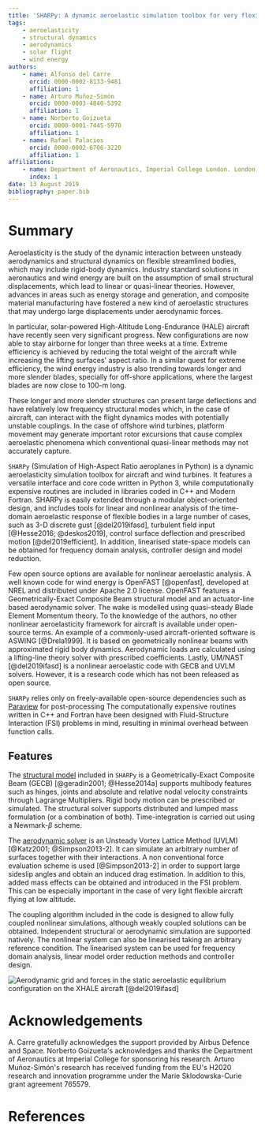 ```yaml
---
title: 'SHARPy: A dynamic aeroelastic simulation toolbox for very flexible aircraft and wind turbines'
tags:
    - aeroelasticity
    - structural dynamics
    - aerodynamics
    - solar flight
    - wind energy
authors:
    - name: Alfonso del Carre
      orcid: 0000-0002-8133-9481
      affiliation: 1
    - name: Arturo Muñoz-Simón
      orcid: 0000-0003-4840-5392
      affiliation: 1
    - name: Norberto Goizueta
      orcid: 0000-0001-7445-5970
      affiliation: 1
    - name: Rafael Palacios
      orcid: 0000-0002-6706-3220
      affiliation: 1
affiliations:
    - name: Department of Aeronautics, Imperial College London. London, UK.
      index: 1
date: 13 August 2019
bibliography: paper.bib
---
```


# Summary

Aeroelasticity is the study of the dynamic interaction between unsteady aerodynamics
and structural dynamics on flexible streamlined bodies, which may include
rigid-body dynamics.  Industry standard solutions in aeronautics and wind energy
are built on the assumption of small structural displacements, which lead to linear
or quasi-linear theories. However, advances in areas such as energy storage and generation,
and composite material manufacturing have fostered a new kind of aeroelastic
structures that may undergo large displacements under aerodynamic forces.

In particular, solar-powered High-Altitude Long-Endurance (HALE) aircraft
have recently seen very significant progress. New configurations
are now able
to stay airborne for longer than three weeks at a time.
Extreme efficiency is achieved by reducing the total weight of the aircraft while
increasing the lifting surfaces' aspect ratio.
In a similar quest for extreme efficiency, the wind energy industry
is also trending towards longer and more slender blades, specially for off-shore
applications, where the largest blades are now close to 100-m long.


These longer and more slender structures can present large deflections and have relatively low frequency structural
modes which, in the case of aircraft, can interact with the flight dynamics modes with potentially unstable couplings.
In the case of offshore wind turbines, platform movement may generate important rotor excursions that cause complex
aeroelastic phenomena which conventional quasi-linear methods may not accurately capture.


``SHARPy`` (Simulation of High-Aspect Ratio aeroplanes in Python) is a dynamic aeroelasticity simulation toolbox for
aircraft and wind turbines. It features a versatile interface and core code written in Python 3, while computationally
expensive routines are included in libraries coded in C++ and Modern Fortran. SHARPy is easily extended through a
modular object-oriented design, and includes tools for linear and nonlinear analysis of the time-domain aeroelastic
response of flexible bodies in a large number of cases, such as 3-D discrete gust [@del2019ifasd], turbulent field
input [@Hesse2016; @deskos2019], control surface deflection and prescribed motion [@del2019efficient]. In addition, linearised
state-space models can be obtained for frequency domain analysis, controller design and model reduction.


Few open source options are available for nonlinear aeroelastic analysis. A well known code for wind
energy is OpenFAST [@openfast], developed at NREL and distributed under
Apache 2.0 license. OpenFAST features a Geometrically-Exact Composite Beam structural
model and an actuator-line based aerodynamic solver. The wake is modelled using
quasi-steady Blade Element Momentum theory. To the knowledge of the authors,
no other nonlinear aeroelasticity framework for aircraft is available
under open-source terms. An example of a commonly-used aircraft-oriented software
is ASWING [@Drela1999]. It is based on geometrically nonlinear beams with approximated
rigid body dynamics. Aerodynamic loads are calculated using a lifting-line
theory solver with prescribed coefficients. Lastly, UM/NAST [@del2019ifasd] is a nonlinear
aeroelastic code with GECB and UVLM solvers. However, it is a research code
which has not been released as open source.


``SHARPy`` relies only on freely-available open-source dependencies
such as [Paraview](https://paraview.org) for post-processing
The computationally
expensive routines written in C++ and Fortran have been designed with Fluid-Structure
Interaction (FSI) problems in mind, resulting in minimal overhead between
function calls.

## Features
The [structural model](https://github.com/imperialcollegelondon/xbeam)
included in ``SHARPy`` is a Geometrically-Exact Composite Beam (GECB) [@geradin2001; @Hesse2014a]
supports multibody features
such as hinges, joints and absolute and relative nodal velocity constraints through Lagrange Multipliers.
Rigid body motion can be prescribed or simulated. The structural solver supports
distributed and lumped mass formulation (or a combination of both). Time-integration
is carried out using a Newmark-$\beta$ scheme.

The [aerodynamic solver](https://github.com/imperialcollegelondon/uvlm) is an Unsteady
Vortex Lattice Method (UVLM) [@Katz2001; @Simpson2013-2].
It can simulate an arbitrary number of surfaces together
with their interactions. A non conventional force evaluation scheme is used [@Simpson2013-2] in
order to support large sideslip angles and obtain an induced drag estimation.
In addition to this, added mass effects can be obtained and introduced in the
FSI problem. This can be especially important in the case of very light flexible
aircraft flying at low altitude.

The coupling algorithm included in the code is designed to allow fully coupled
nonlinear simulations, although weakly coupled solutions can be obtained. Independent
structural or aerodynamic simulation are supported natively.
The nonlinear system can also be linearised taking an arbitrary reference condition. The linearised system can be used
for frequency domain analysis, linear model order reduction methods and controller design.

![Aerodynamic grid and forces in the static aeroelastic equilibrium configuration on the XHALE aircraft [@del2019ifasd]](https://github.com/ImperialCollegeLondon/sharpy/raw/master/docs/source/media/XHALE-render.jpg)


# Acknowledgements
A. Carre gratefully acknowledges the support provided by Airbus Defence and Space. Norberto Goizueta's acknowledges and
thanks the Department of Aeronautics at Imperial College for sponsoring his research.
Arturo Muñoz-Simón's research has received funding from the EU's H2020 research and innovation programme
under the Marie Sklodowska-Curie grant agreement 765579.

# References

